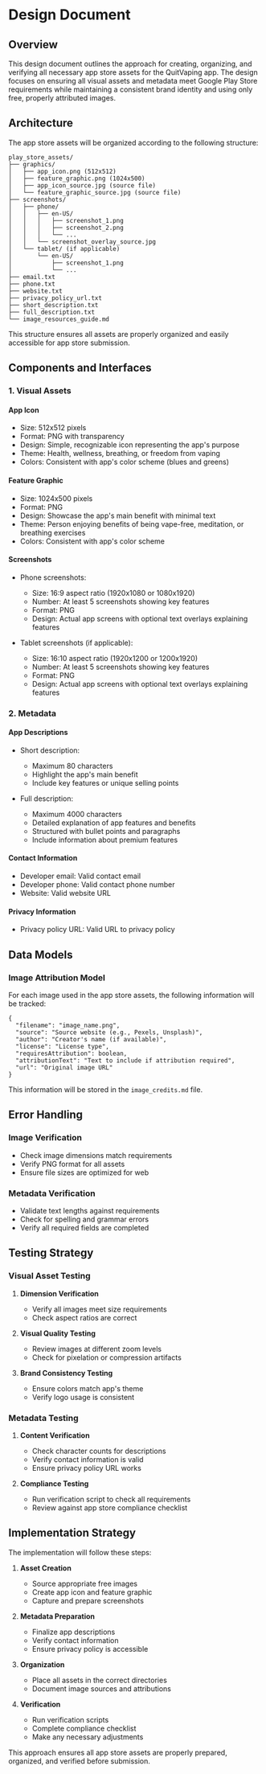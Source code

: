 # Design Document

## Overview

This design document outlines the approach for creating, organizing, and verifying all necessary app store assets for the QuitVaping app. The design focuses on ensuring all visual assets and metadata meet Google Play Store requirements while maintaining a consistent brand identity and using only free, properly attributed images.

## Architecture

The app store assets will be organized according to the following structure:

```
play_store_assets/
├── graphics/
│   ├── app_icon.png (512x512)
│   ├── feature_graphic.png (1024x500)
│   ├── app_icon_source.jpg (source file)
│   └── feature_graphic_source.jpg (source file)
├── screenshots/
│   ├── phone/
│   │   ├── en-US/
│   │   │   ├── screenshot_1.png
│   │   │   ├── screenshot_2.png
│   │   │   └── ...
│   │   └── screenshot_overlay_source.jpg
│   └── tablet/ (if applicable)
│       └── en-US/
│           ├── screenshot_1.png
│           └── ...
├── email.txt
├── phone.txt
├── website.txt
├── privacy_policy_url.txt
├── short_description.txt
├── full_description.txt
└── image_resources_guide.md
```

This structure ensures all assets are properly organized and easily accessible for app store submission.

## Components and Interfaces

### 1. Visual Assets

#### App Icon
- Size: 512x512 pixels
- Format: PNG with transparency
- Design: Simple, recognizable icon representing the app's purpose
- Theme: Health, wellness, breathing, or freedom from vaping
- Colors: Consistent with app's color scheme (blues and greens)

#### Feature Graphic
- Size: 1024x500 pixels
- Format: PNG
- Design: Showcase the app's main benefit with minimal text
- Theme: Person enjoying benefits of being vape-free, meditation, or breathing exercises
- Colors: Consistent with app's color scheme

#### Screenshots
- Phone screenshots:
  - Size: 16:9 aspect ratio (1920x1080 or 1080x1920)
  - Number: At least 5 screenshots showing key features
  - Format: PNG
  - Design: Actual app screens with optional text overlays explaining features

- Tablet screenshots (if applicable):
  - Size: 16:10 aspect ratio (1920x1200 or 1200x1920)
  - Number: At least 5 screenshots showing key features
  - Format: PNG
  - Design: Actual app screens with optional text overlays explaining features

### 2. Metadata

#### App Descriptions
- Short description: 
  - Maximum 80 characters
  - Highlight the app's main benefit
  - Include key features or unique selling points

- Full description:
  - Maximum 4000 characters
  - Detailed explanation of app features and benefits
  - Structured with bullet points and paragraphs
  - Include information about premium features

#### Contact Information
- Developer email: Valid contact email
- Developer phone: Valid contact phone number
- Website: Valid website URL

#### Privacy Information
- Privacy policy URL: Valid URL to privacy policy

## Data Models

### Image Attribution Model
For each image used in the app store assets, the following information will be tracked:

```
{
  "filename": "image_name.png",
  "source": "Source website (e.g., Pexels, Unsplash)",
  "author": "Creator's name (if available)",
  "license": "License type",
  "requiresAttribution": boolean,
  "attributionText": "Text to include if attribution required",
  "url": "Original image URL"
}
```

This information will be stored in the `image_credits.md` file.

## Error Handling

### Image Verification
- Check image dimensions match requirements
- Verify PNG format for all assets
- Ensure file sizes are optimized for web

### Metadata Verification
- Validate text lengths against requirements
- Check for spelling and grammar errors
- Verify all required fields are completed

## Testing Strategy

### Visual Asset Testing
1. **Dimension Verification**
   - Verify all images meet size requirements
   - Check aspect ratios are correct

2. **Visual Quality Testing**
   - Review images at different zoom levels
   - Check for pixelation or compression artifacts

3. **Brand Consistency Testing**
   - Ensure colors match app's theme
   - Verify logo usage is consistent

### Metadata Testing
1. **Content Verification**
   - Check character counts for descriptions
   - Verify contact information is valid
   - Ensure privacy policy URL works

2. **Compliance Testing**
   - Run verification script to check all requirements
   - Review against app store compliance checklist

## Implementation Strategy

The implementation will follow these steps:

1. **Asset Creation**
   - Source appropriate free images
   - Create app icon and feature graphic
   - Capture and prepare screenshots

2. **Metadata Preparation**
   - Finalize app descriptions
   - Verify contact information
   - Ensure privacy policy is accessible

3. **Organization**
   - Place all assets in the correct directories
   - Document image sources and attributions

4. **Verification**
   - Run verification scripts
   - Complete compliance checklist
   - Make any necessary adjustments

This approach ensures all app store assets are properly prepared, organized, and verified before submission.